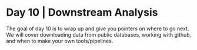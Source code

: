 # Day 10 | Downstream Analysis

The goal of day 10 is to wrap up and give you pointers on where to go next. We will cover downloading data from public databases, working with github, and when to make your own tools/pipelines.
